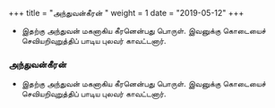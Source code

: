 ﻿+++
title = "அந்துவன்கீரன்  "
weight = 1
date = "2019-05-12"
+++


-  இதற்கு அந்துவன் மகனாகிய கீரனென்பது பொருள். இவனுக்கு கொடையைச் செவியறிவுறுத்திப் பாடிய புலவர் காவட்டனார். 
  
### அந்துவன்கீரன்  
-  இதற்கு அந்துவன் மகனாகிய கீரனென்பது பொருள். இவனுக்கு கொடையைச் செவியறிவுறுத்திப் பாடிய புலவர் காவட்டனார். 
